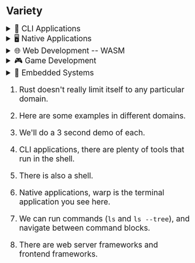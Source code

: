 # Variety

<div style="font-size: 1.5em;">

<details><summary>🐚 CLI Applications</summary>

* [bat](https://github.com/sharkdp/bat)
* [ripgrep](https://github.com/BurntSushi/ripgrep)
* [nushell](https://www.nushell.sh/)

</details>

<details><summary>🖥️ Native Applications</summary>

* [warp](https://www.warp.dev/)
* [zed](https://zed.dev/)

</details>

<details><summary>🌐 Web Development -- WASM</summary>

* [dot_ix](https://azriel.im/dot_ix/)
* [leptos](https://leptos.dev/)
* [dioxus](https://dioxuslabs.com/)

</details>

<details><summary>🎮 Game Development</summary>

* [bevy](https://bevyengine.org/examples/)

<iframe width="560" height="315" src="https://www.youtube-nocookie.com/embed/z2KG_prMJ1c?si=tkdKINSiJSohbJkB&amp;start=15" title="YouTube video player" frameborder="0" allow="accelerometer; autoplay; clipboard-write; encrypted-media; gyroscope; picture-in-picture; web-share" referrerpolicy="strict-origin-when-cross-origin" allowfullscreen></iframe>

</details>

<details><summary>🤖 Embedded Systems</summary>

[probe.rs](https://probe.rs/)

</details>

<div class="hidden">

1. Rust doesn't really limit itself to any particular domain.
2. Here are some examples in different domains.
3. We'll do a 3 second demo of each.
4. CLI applications, there are plenty of tools that run in the shell.
5. There is also a shell.

6. Native applications, warp is the terminal application you see here.
7. We can run commands (`ls` and `ls --tree`), and navigate between command blocks.
8. There are web server frameworks and frontend frameworks.

</div>
